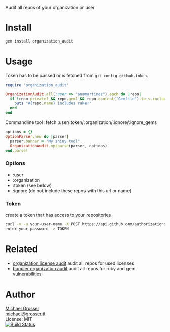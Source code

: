 Audit all repos of your organization or user

Install
=======

```Bash
gem install organization_audit
```

Usage
=====

Token has to be passed or is fetched from `git config github.token`.

<!-- example all -->
```Ruby
require 'organization_audit'

OrganizationAudit.all(:user => "anamartinez").each do |repo|
  if !repo.private? && repo.gem? && repo.content("Gemfile").to_s.include?("rake")
    puts "#{repo.name} includes rake!"
  end
end
```
<!-- example -->

Commandline tool: fetch :user/:token/:organization/:ignore/:ignore_gems
<!-- example optparse -->
```Ruby
options = {}
OptionParser.new do |parser|
  parser.banner = "My shiny tool"
  OrganizationAudit.optparse(parser, options)
end.parse!
```
<!-- example -->

### Options
 - :user
 - :organization
 - :token (see below)
 - :ignore (do not include these repos with this url or name)

### Token

create a token that has access to your repositories

```Bash
curl -v -u your-user-name -X POST https://api.github.com/authorizations --data '{"scopes":["repo"]}'
enter your password -> TOKEN
```

Related
=======
 - [organization license audit](https://github.com/grosser/organization_license_audit) audit all repos for used licenses
 - [bundler organization audit](https://github.com/grosser/bundler-organization_audit) audit all repos for ruby and gem vulnerabilities

Author
======
[Michael Grosser](http://grosser.it)<br/>
michael@grosser.it<br/>
License: MIT<br/>
[![Build Status](https://travis-ci.org/grosser/organization_audit.png)](https://travis-ci.org/grosser/organization_audit)
